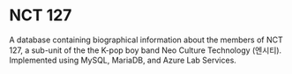# NCT 127
A database containing biographical information about the members of NCT 127, a sub-unit of the the K-pop boy band Neo Culture Technology (엔시티). Implemented using MySQL, MariaDB, and Azure Lab Services.
